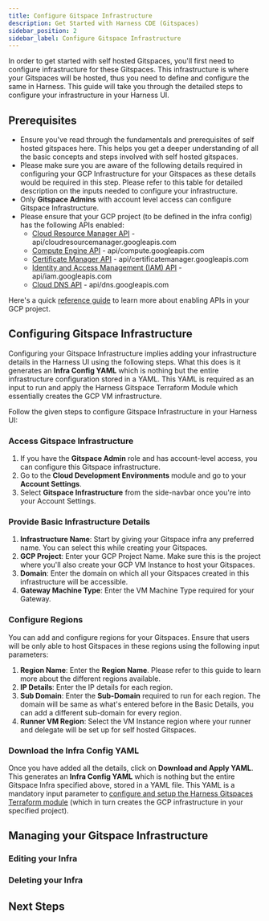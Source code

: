 ```yaml
---
title: Configure Gitspace Infrastructure
description: Get Started with Harness CDE (Gitspaces)
sidebar_position: 2
sidebar_label: Configure Gitspace Infrastructure
---
```


In order to get started with self hosted Gitspaces, you'll first need to configure infrastructure for these Gitspaces. This infrastructure is where your Gitspaces will be hosted, thus you need to define and configure the same in Harness. This guide will take you through the detailed steps to configure your infrastructure in your Harness UI. 

## Prerequisites
- Ensure you've read through the fundamentals and prerequisites of self hosted gitspaces here. This helps you get a deeper understanding of all the basic concepts and steps involved with self hosted gitspaces. 
- Please make sure you are aware of the following details required in configuring your GCP Infrastructure for your Gitspaces as these details would be required in this step. Please refer to this table for detailed description on the inputs needed to configure your infrastructure. 
- Only **Gitspace Admins** with account level access can configure Gitspace Infrastructure. 
- Please ensure that your GCP project (to be defined in the infra config) has the following APIs enabled:   <ul><li>[Cloud Resource Manager API](https://cloud.google.com/resource-manager/reference/rest) - api/cloudresourcemanager.googleapis.com</li><li>[Compute Engine API](https://cloud.google.com/compute/docs/reference/rest/v1) - api/compute.googleapis.com</li><li>[Certificate Manager API](https://cloud.google.com/certificate-manager/docs/reference/certificate-manager/rest) - api/certificatemanager.googleapis.com</li><li>[Identity and Access Management (IAM) API](https://cloud.google.com/iam/docs/reference/rest) - api/iam.googleapis.com</li><li>[Cloud DNS API](https://cloud.google.com/dns/docs/reference/rest/v1) - api/dns.googleapis.com</li></ul> 

Here's a quick [reference guide](https://cloud.google.com/endpoints/docs/openapi/enable-api) to learn more about enabling APIs in your GCP project. 

## Configuring Gitspace Infrastructure
Configuring your Gitspace Infrastructure implies adding your infrastructure details in the Harness UI using the following steps. What this does is it generates an **Infra Config YAML** which is nothing but the entire infrastructure configuration stored in a YAML. This YAML is required as an input to run and apply the Harness Gitspace Terraform Module which essentially creates the GCP VM infrastructure. 

Follow the given steps to configure Gitspace Infrastructure in your Harness UI: 

### Access Gitspace Infrastructure 
1. If you have the **Gitspace Admin** role and has account-level access, you can configure this Gitspace infrastructure. 
2. Go to the **Cloud Development Environments** module and go to your **Account Settings**. 
3. Select **Gitspace Infrastructure** from the side-navbar once you're into your Account Settings. 

### Provide Basic Infrastructure Details 
1. **Infrastructure Name**: Start by giving your Gitspace infra any preferred name. You can select this while creating your Gitspaces. 
2. **GCP Project**: Enter your GCP Project Name. Make sure this is the project where you'll also create your GCP VM Instance to host your Gitspaces. 
3. **Domain**: Enter the domain on which all your Gitspaces created in this infrastructure will be accessible. 
4. **Gateway Machine Type**: Enter the VM Machine Type required for your Gateway. 

### Configure Regions
You can add and configure regions for your Gitspaces. Ensure that users will be only able to host Gitspaces in these regions using the following input parameters: 
1. **Region Name**: Enter the **Region Name**. Please refer to this guide to learn more about the different regions available. 
2. **IP Details**: Enter the IP details for each region. 
3. **Sub Domain**: Enter the **Sub-Domain** required to run for each region. The domain will be same as what's entered before in the Basic Details, you can add a different sub-domain for every region. 
4. **Runner VM Region**: Select the VM Instance region where your runner and delegate will be set up for self hosted Gitspaces. 

### Download the Infra Config YAML 
Once you have added all the details, click on **Download and Apply YAML**. This generates an **Infra Config YAML** which is nothing but the entire Gitspace Infra specified above, stored in a YAML file. This YAML is a mandatory input parameter to [configure and setup the Harness Gitspaces Terraform module](/docs/cloud-development-environments/self-hosted-gitspaces/gitspace-infra-terraform.md) (which in turn creates the GCP infrastructure in your specified project).

## Managing your Gitspace Infrastructure 

### Editing your Infra

### Deleting your Infra

## Next Steps
